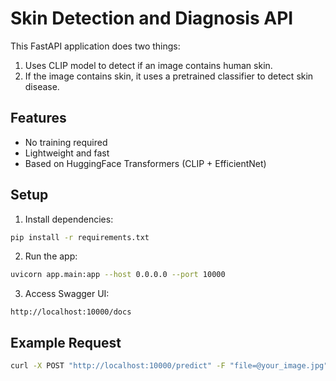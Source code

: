 # Skin Detection and Diagnosis API

This FastAPI application does two things:
1. Uses CLIP model to detect if an image contains human skin.
2. If the image contains skin, it uses a pretrained classifier to detect skin disease.

## Features

- No training required
- Lightweight and fast
- Based on HuggingFace Transformers (CLIP + EfficientNet)

## Setup

1. Install dependencies:
```bash
pip install -r requirements.txt
```

2. Run the app:
```bash
uvicorn app.main:app --host 0.0.0.0 --port 10000
```

3. Access Swagger UI:
```
http://localhost:10000/docs
```

## Example Request

```bash
curl -X POST "http://localhost:10000/predict" -F "file=@your_image.jpg"
```